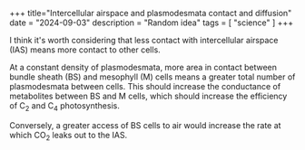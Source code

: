 +++
title="Intercellular airspace and plasmodesmata contact and diffusion"
date = "2024-09-03"
description = "Random idea"
tags = [
    "science"
]
+++

I think it's worth considering that less contact with intercellular airspace (IAS) means more contact to other cells.

At a constant density of plasmodesmata, more area in contact between bundle sheath (BS) and mesophyll (M) cells means a greater total number of plasmodesmata between cells. This should increase the conductance of metabolites between BS and M cells, which should increase the efficiency of C<sub>2</sub> and C<sub>4</sub> photosynthesis.

Conversely, a greater access of BS cells to air would increase the rate at which CO<sub>2</sub> leaks out to the IAS.
